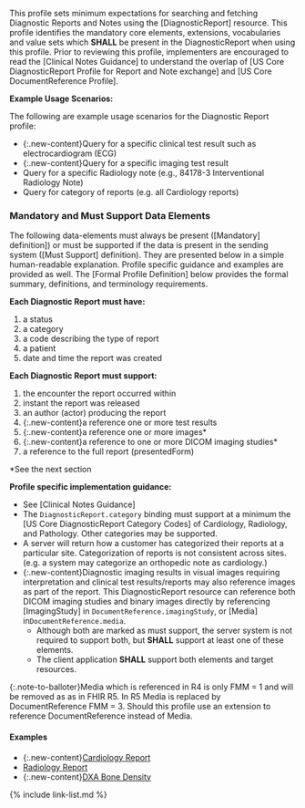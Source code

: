 ﻿
This profile sets minimum expectations for searching and fetching Diagnostic Reports and Notes using the [DiagnosticReport] resource. This profile identifies the mandatory core elements, extensions, vocabularies and value sets which **SHALL** be present in the DiagnosticReport when using this profile. Prior to reviewing this profile, implementers are encouraged to read the [Clinical Notes Guidance] to understand the overlap of [US Core DiagnosticReport Profile for Report and Note exchange] and [US Core DocumentReference Profile].

**Example Usage Scenarios:**

The following are example usage scenarios for the Diagnostic Report profile:

-   {:.new-content}Query for a specific clinical test result such as electrocardiogram (ECG)
-   {:.new-content}Query for a specific imaging test result
-   Query for a specific Radiology note (e.g., 84178-3 Interventional Radiology Note)
-   Query for category of reports (e.g. all Cardiology reports)


### Mandatory and Must Support Data Elements

The following data-elements must always be present ([Mandatory] definition]) or must be supported if the data is present in the sending system ([Must Support] definition). They are presented below in a simple human-readable explanation.  Profile specific guidance and examples are provided as well.  The [Formal Profile Definition] below provides the  formal summary, definitions, and  terminology requirements.  

**Each Diagnostic Report must have:**

1.  a status
1.  a category
1.  a code describing the type of report
1.  a patient
1.  date and time the report was created

**Each Diagnostic Report must support:**

1.  the encounter the report occurred within
1.  instant the report was released
1.  an author (actor) producing the report
2.  {:.new-content}a reference one or more test results
2.  {:.new-content}a reference one or more images*
3.  {:.new-content}a reference to one or more DICOM imaging studies*
4.  a reference to the full report (presentedForm)

*See the next section

**Profile specific implementation guidance:**

- See [Clinical Notes Guidance]
- The `DiagnosticReport.category` binding must support at a minimum the [US Core DiagnosticReport Category Codes] of Cardiology, Radiology, and Pathology. Other categories may be supported.
- A server will return how a customer has categorized their reports at a particular site. Categorization of reports is not consistent across sites. (e.g. a system may categorize an orthopedic note as cardiology.)
-  {:.new-content}Diagnostic imaging results in visual images requiring interpretation and clinical test results/reports may also reference images as part of the report. This DiagnosticReport resource can reference both DICOM imaging studies and binary images directly by referencing [ImagingStudy] in `DocumentReference.imagingStudy`, or [Media]  in`DocumentReference.media`.
   *   Although both are marked as must support, the server system is not required to support both, but **SHALL** support at least one of these elements.
   * The client application **SHALL** support both elements and target resources.

{:.note-to-balloter}Media which is referenced in R4 is only FMM = 1 and will be removed as as in FHIR R5.   In R5 Media is replaced by DocumentReference FMM = 3.  Should this profile use an extension to reference DocumentReference instead of Media.

#### Examples

- {:.new-content}[Cardiology Report](DiagnosticReport-cardiology-report.html)
- [Radiology Report](DiagnosticReport-chest-xray-report.html)
- {:.new-content}[DXA Bone Density](DiagnosticReport-bone-density-report.html)

{% include link-list.md %}
